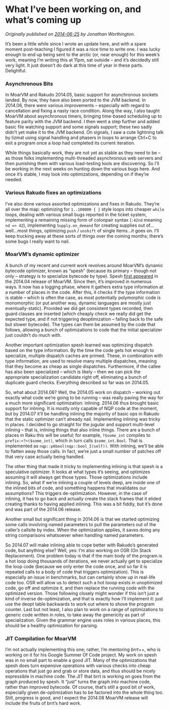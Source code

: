 # What I’ve been working on, and what’s coming up
    
*Originally published on [2014-06-25](https://6guts.wordpress.com/2014/06/25/what-ive-been-working-on-and-whats-coming-up/) by Jonathan Worthington.*

It’s been a little while since I wrote an update here, and with a spare moment post-teaching I figured it was a nice time to write one. I was lucky enough to end up being sent to the arctic (or, near enough) for this week’s work, meaning I’m writing this at 11pm, sat outside – and it’s decidedly still very light. It just doesn’t do dark at this time of year in these parts. Delightful.

### Asynchronous Bits

In MoarVM and Rakudo 2014.05, basic support for asynchronous sockets landed. By now, they have also been ported to the JVM backend. In 2014.06, there were various improvements – especially with regard to cancellation and fixing a nasty race condition. Along the way, I also taught MoarVM about asynchronous timers, bringing time-based scheduling up to feature parity with the JVM backend. I then went a step further and added basic file watching support and some signals support; these two sadly didn’t yet make it to the JVM backend. On signals, I saw a cute lightning talk by lizmat using signal handling and phasers in loops to arrange Ctrl+C to exit a program once a loop had completed its current iteration.

While things basically work, they are not yet as stable as they need to be – as those folks implementing multi-threaded asynchronous web servers and then punishing them with various load-testing tools are discovering. So I’ll be working in the next weeks on hunting down the various bugs here. And once it’s stable, I may look into optimizations, depending on if they’re needed.

### Various Rakudo fixes an optimizations

I’ve also done various assorted optimizations and fixes in Rakudo. They’re all over the map: optimizing for `1..100000 { }` style loops into cheaper `while` loops, dealing with various small bugs reported in the ticket system, implementing a remaining missing form of colonpair syntax (`:42nd` meaning `nd => 42`), implementing `Supply.on_demand` for creating supplies out of…well…most things, optimizing `push` / `unshift` of single items…it goes on. I’ll keep trucking away at these sorts of things over the coming months; there’s some bugs I really want to nail.

### MoarVM’s dynamic optimizer

A bunch of my recent and current work revolves around MoarVM’s dynamic bytecode optimizer, known as “spesh” (because its primary – though not only – strategy is to specialize bytecode by type). Spesh [first appeared](https://6guts.wordpress.com/2014/04/12/optimization-concurrency-and-moar/) in the 2014.04 release of MoarVM. Since then, it’s improved in numerous ways. It now has a logging phase, where it gathers extra type information at a number of places in the code. After this, it checks if the type information is stable – which is often the case, as most potentially polymorphic code is monomorphic (or put another way, dynamic languages are mostly just eventually-static). Provided we did get consistent types recorded, then guard clauses are inserted (which cheaply check we really did get the expected type, and if not triggering deoptimization – falling back to the safe but slower bytecode). The types can them be assumed by the code that follows, allowing a bunch of optimizations to code that the initial specializer just couldn’t do much with.

Another important optimization spesh learned was optimizing dispatch based on the type information. By the time the code gets hot enough to specialize, multiple dispatch caches are primed. These, in combination with type information, are used to resolve many multiple dispatches, meaning that they become as cheap as single dispatches. Furthermore, if the callee has also been specialized – which is likely – then we can pick the appropriate specialization candidate right off, eliminating a bunch of duplicate guard checks. Everything described so far was on 2014.05.

So, what about 2014.06? Well, the 2014.05 work on dispatch – working out exactly what code we’re going to be running – was really paving the way for a much more significant optimization: inlining. 2014.06 thus brought basic support for inlining. It is mostly only capable of NQP code at the moment, but by 2014.07 it’ll be handling inlining the majority of basic ops in Rakudo that the static optimizer can’t already nail. Implementing inlining was tricky in places. I decided to go straight for the jugular and support multi-level inlining – that is, inlining things that also inline things. There are a bunch of places in Raku this will be useful; for example, `?$some_int` compiles to `prefix:<?>($some_int)`, which in turn calls `$some_int.Bool`. That is implemented as `nqp::p6bool(nqp::bool_I(self))`. With inlining, we’ll be able to flatten away those calls. In fact, we’re just a small number of patches off that very case actually being handled.

The other thing that made it tricky to implementing inlining is that spesh is a speculative optimizer. It looks at what types it’s seeing, and optimizes assuming it will always get those types. Those optimizations include inlining. So, what if we’re inlining a couple of levels deep, are inside one of the inlined bits of code, and something happens that invalidates our assumptions? This triggers de-optimization. However, in the case of inlining, it has to go back and actually create the stack frames that it elided creating thanks to having applied inlining. This was a bit fiddly, but it’s done and was part of the 2014.06 release.

Another small but significant thing in 2014.06 is that we started optimizing some calls involving named parameters to pull the parameters out of the caller’s callsite by index. When the optimization applies, it saves doing any string comparisons whatsoever when handling named parameters.

So 2014.07 will make inlining able to cope better with Rakudo’s generated code, but anything else? Well, yes: I’m also working on OSR (On Stack Replacement). One problem today is that if the main body of the program is a hot loop doing thousands of iterations, we never actually get to specialize the loop code (because we only enter the code once, and so far it is repeated calls to a body of code that triggers optimization). This is especially an issue in benchmarks, but can certainly show up in real-life code too. OSR will allow us to detect such a hot looop exists in unoptimized code, go off and optimize it, and then replace the running code with the optimized version. Those following closely might wonder if this isn’t just a kind of inverse de-optimization, and that is exactly how I’ll implement it: just use the deopt table backwards to work out where to shove the program counter. Last but not least, I also plan to work on a range of optimizations to generic code written in roles, to take away the genericity as part of specialization. Given the grammar engine uses roles in various places, this should be a healthy optimization for parsing.

### JIT Compilation for MoarVM

I’m not actually implementing this one; rather, I’m mentoring *brrt*++, who is working on it for his Google Summer Of Code project. My work on spesh was in no small part to enable a good JIT. Many of the optimizations that spesh does turn expensive operations with various checks into cheap operations that just go and grab or store data, and thus should be nicely expressible in machine code. The JIT that brrt is working on goes from the graph produced by spesh. It “just” turns the graph into machine code, rather than improved bytecode. Of course, that’s still a good bit of work, especially given de-optimization has to be factored into the whole thing too. Still, progress is good, and I expect the 2014.08 MoarVM release will include the fruits of brrt’s hard work.
